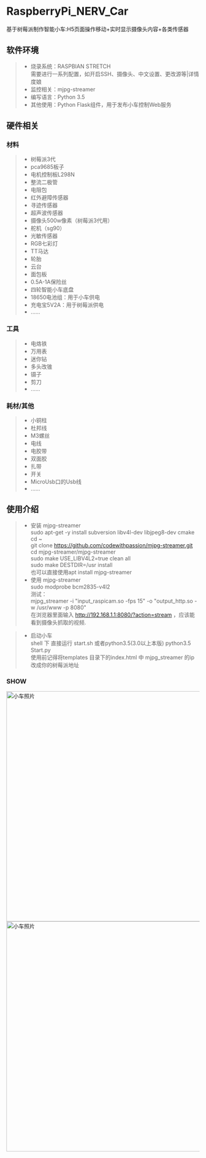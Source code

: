 # RaspberryPi_NERV_Car
基于树莓派制作智能小车:H5页面操作移动+实时显示摄像头内容+各类传感器



## 软件环境
> * 烧录系统：RASPBIAN STRETCH  
    需要进行一系列配置，如开启SSH、摄像头、中文设置、更改源等|详情度娘
> * 监控相关：mjpg-streamer
> * 编写语言：Python 3.5
> * 其他使用：Python Flask组件，用于发布小车控制Web服务

## 硬件相关
### 材料
> * 树莓派3代
> * pca9685板子
> * 电机控制板L298N
> * 整流二极管
> * 电阻包
> * 红外避障传感器 
> * 寻迹传感器
> * 超声波传感器
> * 摄像头500w像素（树莓派3代用）
> * 舵机（sg90） 
> * 光敏传感器
> * RGB七彩灯
> * TT马达 
> * 轮胎 
> * 云台 
> * 面包板
> * 0.5A-1A保险丝
> * 四轮智能小车底盘
> * 18650电池组：用于小车供电
> * 充电宝5V2A：用于树莓派供电
> * ......



### 工具
> * 电烙铁
> * 万用表
> * 迷你钻
> * 多头改锥
> * 镊子
> * 剪刀
> * ......

### 耗材/其他
> * 小铜柱
> * 杜邦线
> * M3螺丝
> * 电线
> * 电胶带
> * 双面胶
> * 扎带
> * 开关
> * MicroUsb口的Usb线
> * ......

## 使用介绍
> * 安装 mjpg-streamer 
    <br>
    sudo apt-get -y install subversion libv4l-dev libjpeg8-dev cmake
    <br>
    cd ~
    <br>
    git clone https://github.com/codewithpassion/mjpg-streamer.git
    <br>
    cd mjpg-streamer/mjpg-streamer
    <br>
    sudo make USE_LIBV4L2=true clean all
    <br>
    sudo make DESTDIR=/usr install
    <br>
    也可以直接使用apt install mjpg-streamer 
    <br>
> * 使用 mjpg-streamer 
    <br>
    sudo modprobe bcm2835-v4l2
    <br>
    测试：
    <br>
    mjpg_streamer -i "input_raspicam.so  -fps 15" -o "output_http.so -w /usr/www -p 8080"
    <br>
    在浏览器里面输入 http://192.168.1.1:8080/?action=stream ，应该能看到摄像头抓取的视频.
    
> * 启动小车
    <br>
    shell 下 直接运行 start.sh 或者python3.5(3.0以上本版) python3.5 Start.py
    <br>
    使用前记得将templates 目录下的index.html 中 mjpg_streamer 的ip改成你的树莓派地址
  
###  SHOW
<img src="https://github.com/greenbamboos/RaspberryPi_NERV_Car/blob/master/show/699306985.jpg" width="600" alt="小车照片"/>

<img src="https://github.com/greenbamboos/RaspberryPi_NERV_Car/blob/master/show/2049914867.jpg" width="600" alt="小车照片"/>

